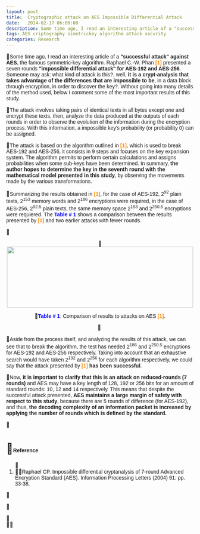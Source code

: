 ```yaml
---
layout: post
title:  Cryptographic attack on AES Impossible Differential Attack
date:   2014-02-17 06:00:00
description: Some time ago, I read an interesting article of a "successful attack" against AES, the famous symmetric-key algorithm. Raphael C.-W. Phan presented a seven rounds "impossible differential attack" for AES-192 and AES-256. Someone may ask what kind of attack is this?, well, it is a crypt-analysis that takes advantage of the differences that are impossible to be, in a data block through encryption, in order to discover the key?. Without going into many details of the method used, below I comment some of the most important results of this study.
tags: AES criptography simetrickey algorithm attack security
categories: Research
---
```

<p>
<span style="font-size:14px;"><span style="font-family:arial,helvetica,sans-serif;">Some time ago, I read an interesting article of a <strong>"successful attack" against AES</strong>, the famous symmetric-key algorithm. Raphael C.-W. Phan <span style="color:#ff8c00;"><strong>[1]</strong></span> presented a seven rounds <strong>"impossible differential attack" for AES-192 and AES-256</strong>. Someone may ask: what kind of attack is this?, well, <strong>it is a crypt-analysis that takes advantage of the differences that are impossible to be</strong>, in a data block through encryption, in order to discover the key?. Without going into many details of the method used, below I comment some of the most important results of this study.</span></span></p>
<p>
<span style="font-size:14px;"><span style="font-family:arial,helvetica,sans-serif;"><!--StartFragment-->The attack involves taking pairs of identical texts in all bytes except one and encrypt these texts, then, analyze the data produced at the outputs of each rounds in order to observe the evolution of the information during the encryption process. With this information, a impossible key's probability (or probability 0) can be assigned.</span></span><!--EndFragment--></p>
<p>
<span style="font-size:14px;"><span style="font-family:arial,helvetica,sans-serif;">The attack is based on the algorithm outlined in <span style="color:#ff8c00;"><strong>[1]</strong></span>, which is used to break AES-192 and AES-256, it consists in 9 steps and focuses on the key expansion system. The algorithm permits to perform certain calculations and assigns probabilities when some sub-keys have been determined. In summary, <strong>the author hopes to determine the key in the seventh round with the mathematical model presented in this study</strong>, by observing the movements made by the various transformations.</span></span></p>
<p>
<span style="font-family: arial, helvetica, sans-serif; font-size: 14px;">Summarizing the results obtained in <span style="color:#ff8c00;"><strong>[1]</strong></span>, for the case of AES-192, 2<sup>92</sup> plain texts, 2<sup>153</sup> memory words and 2<sup>186</sup> encryptions were required, in the case of AES-256, 2<sup>92.5</sup> plain texts, the same memory space 2<sup>153</sup> and 2<sup>250.5</sup> encryptions were requiered. The <span style="color:#0000ff;"><strong>Table # 1</strong></span> shows a comparison between the results presented by <span style="color:#ff8c00;"><strong>[1]</strong></span> and two earlier attacks with fewer rounds.</span></p>
<p>
&nbsp;</p>
<p style="text-align: center;">
<img alt="" class="cke-resize" src="images/Research/ataque-criptografico-aes-impossible-differential-attack/1.png" style="height: 163px; width: 500px;" /></p>
<p style="text-align: center;">
<span style="font-family: arial, helvetica, sans-serif; font-size: 14px; color: rgb(0, 0, 255);"><strong>Table # 1</strong></span><span style="font-family: arial, helvetica, sans-serif; font-size: 14px;">: Comparison of results to attacks on AES </span><span style="font-family: arial, helvetica, sans-serif; font-size: 14px; color: rgb(255, 140, 0);"><strong>[1]</strong></span><span style="font-family: arial, helvetica, sans-serif; font-size: 14px;">.</span></p>
<p style="text-align: center;">
&nbsp;</p>
<p>
<span style="font-size:14px;"><span style="font-family:arial,helvetica,sans-serif;"><!--StartFragment-->Aside from the process itself, and analyzing the results of this attack, we can see that to break the algorithm, the test has needed 2<sup>186</sup> and 2<sup>250.5</sup> encryptions for AES-192 and AES-256 respectively. Taking into account that an exhaustive search would have taken 2<sup>192</sup> and 2<sup>256</sup> for each algorithm respectively, we could say that the attack presented by <span style="color:#ff8c00;"><strong>[1]</strong></span> <strong>has been successful</strong>.</span></span><!--EndFragment--></p>
<p>
<span style="font-family: arial, helvetica, sans-serif; font-size: 14px;">Now, <strong>it is important to clarify that this is an attack on reduced-rounds (7 rounds)</strong> and AES may have a key length of 128, 192 or 256 bits for an amount of standard rounds: 10, 12 and 14 respectively. This means that despite the successful attack presented, <strong>AES maintains a large margin of safety with respect to this study</strong>, because there are 5 rounds of difference (for AES-192), and thus, </span><strong><span style="font-family: arial, helvetica, sans-serif; font-size: 14px;">the decoding complexity of an information packet is increased by applying the number of rounds which is defined by the standard.</span></strong></p>
<p>
&nbsp;</p>
<h1>
<span style="font-size:14px;"><span style="font-family:arial,helvetica,sans-serif;">Reference</span></span></h1>
<ol>
<li>
<span style="font-family: arial, helvetica, sans-serif; font-size: 14px;">Raphael CP. Impossible differential cryptanalysis of 7-round Advanced Encryption Standard (AES). Information Processing Letters (2004) 91: pp. 33-38.</span></li>
</ol>
<p>
&nbsp;</p>
<p>
&nbsp;</p>
<div id="ckimgrsz" style="left: 44.815338134765625px; top: 588.2556800842285px;">
<div class="preview">
&nbsp;</div>
</div>
